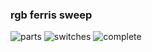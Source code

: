 ### rgb ferris sweep
![parts](https://i.imgur.com/zKJoYMa.jpeg)
![switches](https://i.imgur.com/ZSEpMGf.jpeg)
![complete](https://i.imgur.com/Op0bU0N.jpeg)
